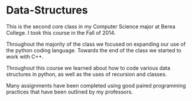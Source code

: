 # Data-Structures
This is the second core class in my Computer Science major at Berea College. I took this course in the Fall of 2014. 

Throughout the majority of the class we focused on expanding our use of the python coding language. Towards the end of the class we started to work with C++. 

Throughout this course we learned about how to code various data structures in python, as well as the uses of recursion and classes. 

Many assignments have been completed using good paired programming practices that have been outlined by my professors. 
